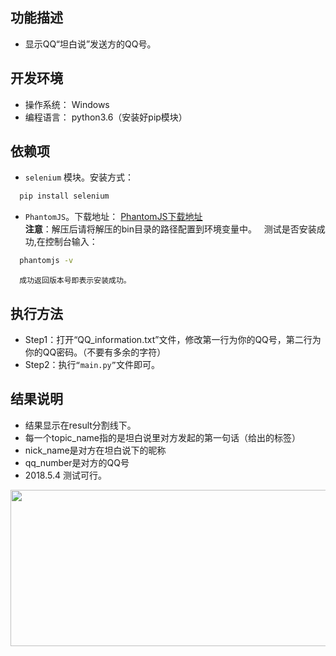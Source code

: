 ## 功能描述

* 显示QQ“坦白说”发送方的QQ号。

## 开发环境

* 操作系统： Windows
* 编程语言： python3.6（安装好pip模块）


## 依赖项

* `selenium` 模块。安装方式：
```Bash
  pip install selenium
```
* `PhantomJS`。下载地址：
    	[PhantomJS下载地址](http://phantomjs.org/download.html)  
	**注意**：解压后请将解压的bin目录的路径配置到环境变量中。  
	测试是否安装成功,在控制台输入：
```Bash
  phantomjs -v
```
	  成功返回版本号即表示安装成功。

## 执行方法
* Step1：打开“QQ_information.txt”文件，修改第一行为你的QQ号，第二行为你的QQ密码。（不要有多余的字符）
* Step2：执行`“main.py”`文件即可。

## 结果说明
* 结果显示在result分割线下。
* 每一个topic_name指的是坦白说里对方发起的第一句话（给出的标签）
* nick_name是对方在坦白说下的昵称
* qq_number是对方的QQ号
* 2018.5.4 测试可行。
 <div align=center><img width="700" height="250" src="https://github.com/iSupremum/honest_say/raw/master/result_image/result.png"/></div>
